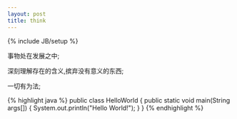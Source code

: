 ```yaml
---
layout: post
title: think 
---
```

{% include JB/setup %}

事物处在发展之中;

深刻理解存在的含义,摈弃没有意义的东西;

一切有为法;

{% highlight java %}
public class HelloWorld {
    public static void main(String args[]) {
      System.out.println("Hello World!");
    }
}
{% endhighlight %}

